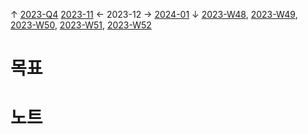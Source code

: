 
↑ [2023-Q4](2023-Q4.md)
[2023-11](2023-11.md) ← 2023-12 → [2024-01](2%20Areas/Productivity/Time/파이썬으로%20날짜%20기록%20년도에%20대한%20메모%20생성/2024/2024-01.md)
↓ [2023-W48](2023-W48.md), [2023-W49](2023-W49.md), [2023-W50](2023-W50.md), [2023-W51](2023-W51.md), [2023-W52](2023-W52.md)

# 목표



# 노트




